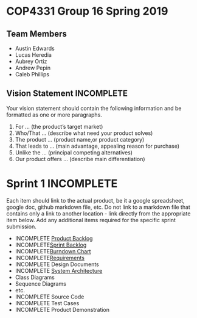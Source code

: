# COP4331 Group 16 Spring 2019

## Team Members

- Austin Edwards
- Lucas Heredia
- Aubrey Ortiz
- Andrew Pepin
- Caleb Phillips

## Vision Statement INCOMPLETE

Your vision statement should contain the following information and be formatted as one or more paragraphs.

1. For ... (the product’s target market)
2. Who/That ... (describe what need your product solves)
3. The product ... (product name,or product category)
4. That leads to ... (main advantage, appealing reason for purchase)
5. Unlike the ... (principal competing alternatives)
6. Our product offers ... (describe main differentiation)

# Sprint 1   INCOMPLETE
Each item should link to the actual product, be it a google spreadsheet, google doc, github markdown file, etc. Do not link to a markdown file that contains only a link to another location - link directly from the appropriate item below. Add any additional items required for the specific sprint submission.

-  INCOMPLETE [Product Backlog](https://github.com/drhollander/COP4331_Sample/blob/master/sprint1/product_backlog.md)
-  INCOMPLETE[Sprint Backlog](https://github.com/ortiza0556/COP4331-Group-16/blob/master/Sprint1/BackLog.md)
-  INCOMPLETE[Burndown Chart](https://www.google.com/search?tbm=isch&q=sprint+burndown+chart&oq=sprint+burndown+chart)
-  INCOMPLETE[Requirements](https://github.com/drhollander/COP4331_Sample/blob/master/sprint1/requirements.md)
-  INCOMPLETE Design Documents
  -  INCOMPLETE [System Architecture](https://github.com/drhollander/COP4331_Sample/blob/master/sprint1/architecture.md)
  - Class Diagrams
  - Sequence Diagrams
  - etc.
-  INCOMPLETE Source Code
-  INCOMPLETE Test Cases
-  INCOMPLETE Product Demonstration
